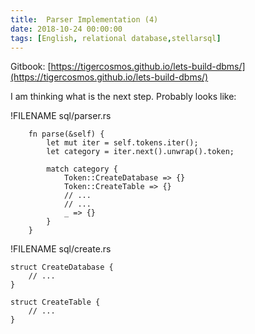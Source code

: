 ```yaml
---
title:  Parser Implementation (4)
date: 2018-10-24 00:00:00
tags: [English, relational database,stellarsql]
---
```


Gitbook: [https://tigercosmos.github.io/lets-build-dbms/](https://tigercosmos.github.io/lets-build-dbms/)

I am thinking what is the next step. Probably looks like:

!FILENAME sql/parser.rs

```
    fn parse(&self) {
        let mut iter = self.tokens.iter();
        let category = iter.next().unwrap().token;

        match category {
            Token::CreateDatabase => {}
            Token::CreateTable => {}
            // ...
            // ...
            _ => {}
        }
    }
```

!FILENAME sql/create.rs

```
struct CreateDatabase {
    // ...
}

struct CreateTable {
    // ...
}
```